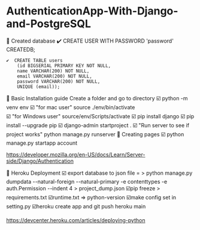 # AuthenticationApp-With-Django-and-PostgreSQL


📌  Created database 
	✔️ CREATE USER <name> WITH PASSWORD 'password' CREATEDB;

	✔️	CREATE TABLE users  
	    (id BIGSERIAL PRIMARY KEY NOT NULL,  
	    name VARCHAR(200) NOT NULL, 		
	    email VARCHAR(200) NOT NULL,   
	    password VARCHAR(200) NOT NULL,  
	    UNIQUE (email));  
	

📌 Basic Installation guide
   Create a folder and go to directory
   ☑️ python -m venv env
   ☑️ "for mac user" source ./env/bin/activate  
   ☑️ "for Windows user" source/env/Scripts/activate
   ☑️ pip install django
   ☑️ pip install --upgrade pip
   ☑️ django-admin startproject <folderName> .
   ☑️ "Run server to see if project works" python manage.py runserver
📌  Creating pages 
☑️   python manage.py startapp account

https://developer.mozilla.org/en-US/docs/Learn/Server-side/Django/Authentication


🔴 Heroku Deployment
	☑️ export database to json file = > python manage.py dumpdata --natural-foreign --natural-primary -e contenttypes -e auth.Permission --indent 4 > project_dump.json
	☑️pip freeze > requirements.txt
	☑️runtime.txt => python-version
	☑️make config set in setting.py
	☑️heroku create app and git push heroku main

https://devcenter.heroku.com/articles/deploying-python





   



